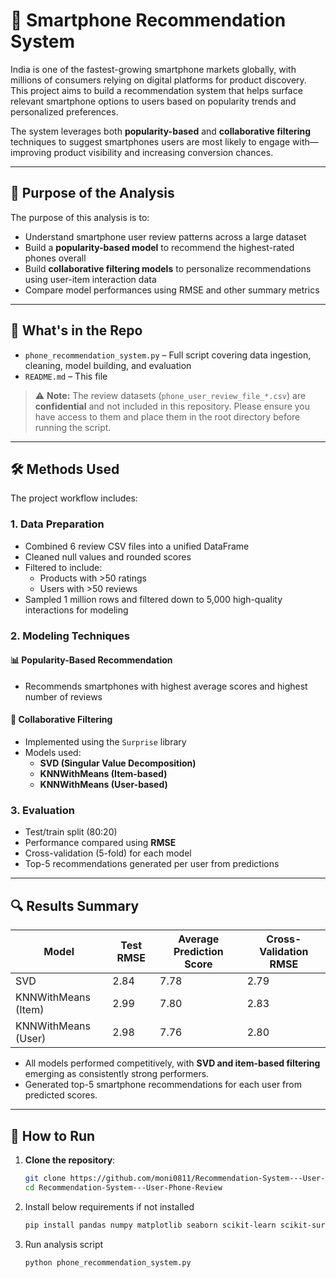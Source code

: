 # 📱 Smartphone Recommendation System

India is one of the fastest-growing smartphone markets globally, with millions of consumers relying on digital platforms for product discovery. This project aims to build a recommendation system that helps surface relevant smartphone options to users based on popularity trends and personalized preferences.

The system leverages both **popularity-based** and **collaborative filtering** techniques to suggest smartphones users are most likely to engage with—improving product visibility and increasing conversion chances.

---

## 🎯 Purpose of the Analysis

The purpose of this analysis is to:

- Understand smartphone user review patterns across a large dataset
- Build a **popularity-based model** to recommend the highest-rated phones overall
- Build **collaborative filtering models** to personalize recommendations using user-item interaction data
- Compare model performances using RMSE and other summary metrics

---

## 📂 What's in the Repo

- `phone_recommendation_system.py` – Full script covering data ingestion, cleaning, model building, and evaluation
- `README.md` – This file

> ⚠️ **Note:** The review datasets (`phone_user_review_file_*.csv`) are **confidential** and not included in this repository. Please ensure you have access to them and place them in the root directory before running the script.

---

## 🛠 Methods Used

The project workflow includes:

### 1. **Data Preparation**
- Combined 6 review CSV files into a unified DataFrame
- Cleaned null values and rounded scores
- Filtered to include:
  - Products with >50 ratings
  - Users with >50 reviews
- Sampled 1 million rows and filtered down to 5,000 high-quality interactions for modeling

### 2. **Modeling Techniques**
#### 📊 Popularity-Based Recommendation
- Recommends smartphones with highest average scores and highest number of reviews

#### 🤝 Collaborative Filtering
- Implemented using the `Surprise` library
- Models used:
  - **SVD (Singular Value Decomposition)**
  - **KNNWithMeans (Item-based)**
  - **KNNWithMeans (User-based)**

### 3. **Evaluation**
- Test/train split (80:20)
- Performance compared using **RMSE**
- Cross-validation (5-fold) for each model
- Top-5 recommendations generated per user from predictions

---

## 🔍 Results Summary

| Model                  | Test RMSE | Average Prediction Score | Cross-Validation RMSE |
|------------------------|-----------|--------------------------|-----------------------|
| SVD                    | 2.84      | 7.78                     | 2.79                  |
| KNNWithMeans (Item)    | 2.99      | 7.80                     | 2.83                  |
| KNNWithMeans (User)    | 2.98      | 7.76                     | 2.80                  |

- All models performed competitively, with **SVD and item-based filtering** emerging as consistently strong performers.
- Generated top-5 smartphone recommendations for each user from predicted scores.

---

## 🚀 How to Run

1. **Clone the repository**:
   ```bash
   git clone https://github.com/moni0811/Recommendation-System---User-Phone-Review.git
   cd Recommendation-System---User-Phone-Review

2. Install below requirements if not installed
   ```bash
   pip install pandas numpy matplotlib seaborn scikit-learn scikit-surprise
   
3. Run analysis script
   ```bash
   python phone_recommendation_system.py

